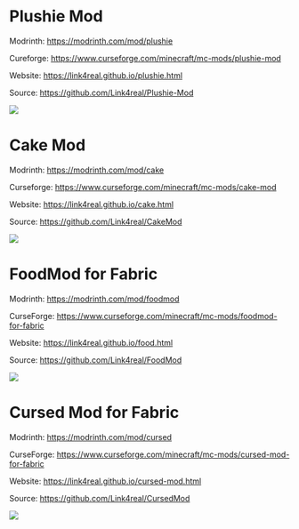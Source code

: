 # Plushie Mod

Modrinth: https://modrinth.com/mod/plushie

Cureforge: https://www.curseforge.com/minecraft/mc-mods/plushie-mod

Website: https://link4real.github.io/plushie.html

Source: https://github.com/Link4real/Plushie-Mod

<img src="https://link4real.github.io/wiki/assets/plushie-features.png">

# Cake Mod

Modrinth: https://modrinth.com/mod/cake

Curseforge: https://www.curseforge.com/minecraft/mc-mods/cake-mod

Website: https://link4real.github.io/cake.html

Source: https://github.com/Link4real/CakeMod

<img src="https://i.imgur.com/lpduxNl.png">

# FoodMod for Fabric

Modrinth: https://modrinth.com/mod/foodmod

CurseForge: https://www.curseforge.com/minecraft/mc-mods/foodmod-for-fabric

Website: https://link4real.github.io/food.html

Source: https://github.com/Link4real/FoodMod

<img src="https://i.imgur.com/yjmRpEM.png">

# Cursed Mod for Fabric

Modrinth: https://modrinth.com/mod/cursed

CurseForge: https://www.curseforge.com/minecraft/mc-mods/cursed-mod-for-fabric

Website: https://link4real.github.io/cursed-mod.html

Source: https://github.com/Link4real/CursedMod

<img src="https://i.imgur.com/8Vzs2Eo.png">
